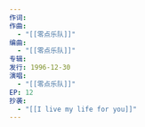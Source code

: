 ```yaml
---
作词: 
作曲:
  - "[[零点乐队]]"
编曲:
  - "[[零点乐队]]"
专辑: 
发行: 1996-12-30
演唱:
  - "[[零点乐队]]"
EP: 12
抄袭:
  - "[[I live my life for you]]"
---
```

